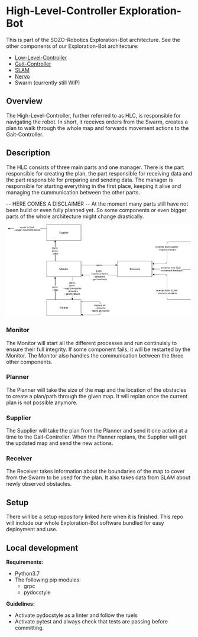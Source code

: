 # High-Level-Controller Exploration-Bot

This is part of the SOZO-Robotics Exploration-Bot architecture. See the other components of our Exploration-Bot architecture:

- [Low-Level-Controller](https://github.com/codeuniversity/control-low)
- [Gait-Controller](https://github.com/codeuniversity/control-gait)
- [SLAM](https://github.com/codeuniversity/slam)
- [Nervo](https://github.com/codeuniversity/nervo)
- Swarm (currently still WIP)

## Overview

The High-Level-Controller, further referred to as HLC, is responsible for navigating the robot.
In short, it receives orders from the Swarm, creates a plan to walk through the whole map and forwards movement actions to the Gait-Controller.

## Description

The HLC consists of three main parts and one manager. There is the part responsible for creating the plan, the part responsible for receiving data and the part responsible for preparing and sending data. The manager is responsible for starting everything in the first place, keeping it alive and managing the cummunication between the other parts.

-- HERE COMES A DISCLAIMER --
At the moment many parts still have not been build or even fully planned yet. So some components or even bigger parts of the whole architecture might change drastically.

![architectural-overview.png](./architectural-overview.png)

### Monitor

The Monitor will start all the different processes and run continuisly to ensure their full integrity. If some component fails, it will be restarted by the Monitor. The Monitor also handles the communication between the three other components.

### Planner

The Planner will take the size of the map and the location of the obstacles to create a plan/path through the given map. It will replan once the current plan is not possible anymore.

### Supplier

The Supplier will take the plan from the Planner and send it one action at a time to the Gait-Controller. When the Planner replans, the Supplier will get the updated map and send the new actions.

### Receiver

The Receiver takes information about the boundaries of the map to cover from the Swarm to be used for the plan. It also takes data from SLAM about newly observed obstacles.

## Setup

There will be a setup repository linked here when it is finished. This repo will include our whole Exploration-Bot software bundled for easy deployment and use.

## Local development

__Requirements:__

- Python3.7
- The following pip modules:
  - grpc
  - pydocstyle

__Guidelines:__

- Activate pydocstyle as a linter and follow the ruels
- Activate pytest and always check that tests are passing before committing.
